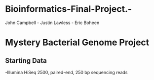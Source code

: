# Bioinformatics-Final-Project.-
John Campbell - Justin Lawless - Eric Boheen
# Mystery Bacterial Genome Project
## Starting Data
-Illumina HiSeq 2500, paired-end, 250 bp sequencing reads
